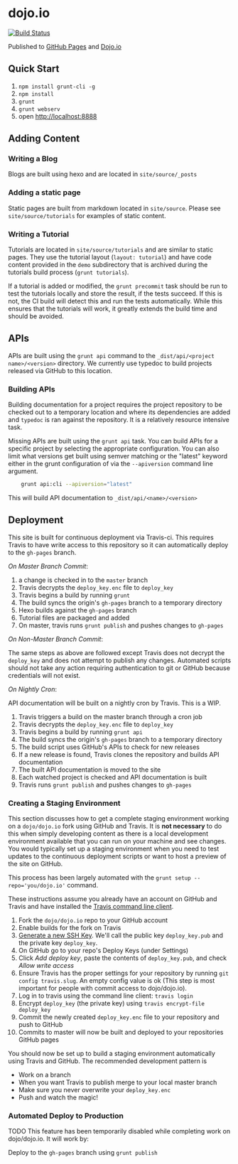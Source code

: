 # dojo.io

[![Build Status](https://travis-ci.org/dojo/dojo.io.svg?branch=master)](https://travis-ci.org/dojo/dojo.io)

Published to [GitHub Pages](https://dojo.github.io/dojo.io/) and [Dojo.io](http://dojo.io)

## Quick Start

1. `npm install grunt-cli -g`
1. `npm install`
1. `grunt`
1. `grunt webserv`
1. open [http://localhost:8888](localhost:8888)

## Adding Content

### Writing a Blog

Blogs are built using hexo and are located in `site/source/_posts`

### Adding a static page

Static pages are built from markdown located in `site/source`. Please see `site/source/tutorials` for examples of static
 content.

### Writing a Tutorial

Tutorials are located in `site/source/tutorials` and are similar to static pages. They use the tutorial layout
 (`layout: tutorial`) and have code content provided in the `demo` subdirectory that is archived during the tutorials
 build process (`grunt tutorials`).

If a tutorial is added or modified, the `grunt precommit` task should be run to test the tutorials locally and store the result, if the tests succeed. If this is not, the CI build will detect this and run the tests automatically. While this ensures that the tutorials will work, it greatly extends the build time and should be avoided.

## APIs

APIs are built using the `grunt api` command to the `_dist/api/<project name>/<version>` directory. We currently use
typedoc to build projects released via GitHub to this location.

### Building APIs

Building documentation for a project requires the project repository to be checked out to a temporary location and
 where its dependencies are added and `typedoc` is ran against the repository. It is a relatively resource intensive
 task.

Missing APIs are built using the `grunt api` task. You can build APIs for a specific project by selecting the
 appropriate configuration. You can also limit what versions get built using semver matching or the "latest" keyword
 either in the grunt configuration of via the `--apiversion` command line argument.

```bash
	grunt api:cli --apiversion="latest"
```

This will build API documentation to `_dist/api/<name>/<version>`

## Deployment

This site is built for continuous deployment via Travis-ci. This requires Travis to have write access to this
repository so it can automatically deploy to the `gh-pages` branch.

*On Master Branch Commit*:

1. a change is checked in to the `master` branch
1. Travis decrypts the `deploy_key.enc` file to `deploy_key`
1. Travis begins a build by running `grunt`
1. The build syncs the origin's `gh-pages` branch to a temporary directory
1. Hexo builds against the `gh-pages` branch
1. Tutorial files are packaged and added
1. On master, travis runs `grunt publish` and pushes changes to `gh-pages`

*On Non-Master Branch Commit*:

The same steps as above are followed except Travis does not decrypt the `deploy_key` and does not attempt
 to publish any changes. Automated scripts should not take any action requiring authentication to git or GitHub
 because credentials will not exist.

*On Nightly Cron*:

API documentation will be built on a nightly cron by Travis. This is a WIP.

1. Travis triggers a build on the master branch through a cron job
1. Travis decrypts the `deploy_key.enc` file to `deploy_key`
1. Travis begins a build by running `grunt api`
1. The build syncs the origin's `gh-pages` branch to a temporary directory
1. The build script uses GitHub's APIs to check for new releases
1. If a new release is found, Travis clones the repository and builds API documentation
1. The built API documentation is moved to the site
1. Each watched project is checked and API documentation is built
1. Travis runs `grunt publish` and pushes changes to `gh-pages`

### Creating a Staging Environment

This section discusses how to get a complete staging environment working on a `dojo/dojo.io` fork using GitHub and
 Travis. It is **not necessary** to do this when simply developing content as there is a local development environment
 available that you can run on your machine and see changes. You would typically set up a staging environment when you
 need to test updates to the continuous deployment scripts or want to host a preview of the site on GitHub.

This process has been largely automated with the `grunt setup --repo='you/dojo.io'` command.

These instructions assume you already have an account on GitHub and Travis and have installed the
 [Travis command line client](https://blog.travis-ci.com/2013-01-14-new-client/).

1. Fork the `dojo/dojo.io` repo to your GitHub account
1. Enable builds for the fork on Travis
1. [Generate a new SSH Key](https://help.github.com/articles/generating-a-new-ssh-key-and-adding-it-to-the-ssh-agent/).
   We'll call the public key `deploy_key.pub` and the private key `deploy_key`.
1. On GitHub go to your repo's Deploy Keys (under Settings)
1. Click *Add deploy key*, paste the contents of `deploy_key.pub`, and check *Allow write access*
1. Ensure Travis has the proper settings for your repository by running `git config travis.slug`. An empty config value
   is ok (This step is most important for people with commit access to dojo/dojo.io).
1. Log in to travis using the command line client: `travis login`
1. Encrypt `deploy_key` (the private key) using `travis encrypt-file deploy_key`
1. Commit the newly created `deploy_key.enc` file to your repository and push to GitHub
1. Commits to master will now be built and deployed to your repositories GitHub pages

You should now be set up to build a staging environment automatically using Travis and GitHub. The recommended
development pattern is

* Work on a branch
* When you want Travis to publish merge to your local master branch
* Make sure you never overwrite your `deploy_key.enc`
* Push and watch the magic!

### Automated Deploy to Production

TODO This feature has been temporarily disabled while completing work on dojo/dojo.io. It will work by:

Deploy to the `gh-pages` branch using `grunt publish`

